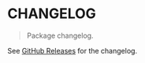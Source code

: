 # CHANGELOG

> Package changelog.

See [GitHub Releases](https://github.com/stdlib-js/math-base-special-acscdf/releases) for the changelog.